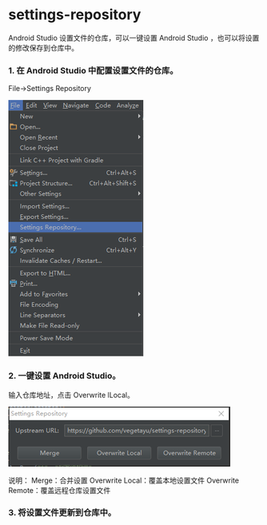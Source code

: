 # settings-repository
Android Studio 设置文件的仓库，可以一键设置 Android Studio ，也可以将设置的修改保存到仓库中。


### 1. 在 Android Studio 中配置设置文件的仓库。
File->Settings Repository

![config-settings](https://github.com/vegetayu/settings-repository/blob/master/readme-pic/config-settings.png)

### 2. 一键设置 Android Studio。
输入仓库地址，点击 Overwrite lLocal。

![apply-settings](https://github.com/vegetayu/settings-repository/blob/master/readme-pic/apply-settings.png)

说明：
Merge：合并设置
Overwrite Local：覆盖本地设置文件
Overwrite Remote：覆盖远程仓库设置文件

### 3. 将设置文件更新到仓库中。
